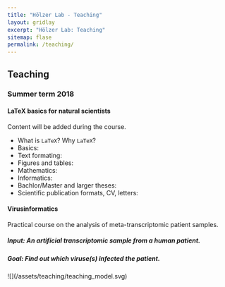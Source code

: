 ```yaml
---
title: "Hölzer Lab - Teaching"
layout: gridlay
excerpt: "Hölzer Lab: Teaching"
sitemap: flase
permalink: /teaching/
---
```


<div class="row">
<div class="col-sm-6 clearfix">

## Teaching

### Summer term 2018

#### LaTeX basics for natural scientists

Content will be added during the course.

- What is `LaTeX`? Why `LaTeX`? <!--[Slides](/assets/teaching/latex/latex_intro.pdf)-->
- Basics: <!--[Handout](/assets/teaching/latex/handouts/Handout1_Basics.pdf), [Aufgaben](/assets/teaching/latex/tasks/1_Protokoll.zip)-->
- Text formating: <!--[Handout](/assets/teaching/latex/handouts/Handout2_Formatierung.pdf), [Aufgaben](/assets/teaching/latex/tasks/2_Formatierung.zip)-->
- Figures and tables: <!--[Handout](/assets/teaching/latex/handouts/Handout3_Abbildungen_Tabellen.pdf), [Aufgaben](/assets/teaching/latex/tasks/3_Floats.zip)-->
- Mathematics: <!--[Handout](/assets/teaching/latex/handouts/Handout4_Mathematik.pdf), [Aufgaben](/assets/teaching/latex/tasks/4_Mathematik.zip)-->
- Informatics: <!--[Handout](/assets/teaching/latex/handouts/Handout5_Informatik.pdf), [Aufgaben](/assets/teaching/latex/tasks/5_Informatik.zip)-->
- Bachlor/Master and larger theses: <!--[Handout](/assets/teaching/latex/handouts/Handout6_Abschlussarbeiten.pdf), [Aufgaben](/assets/teaching/latex/tasks/6_Abschlussarbeiten.zip)-->
- Scientific publication formats, CV, letters: <!--[ShareLaTeX](https://de.sharelatex.com/), [Aufgaben](/assets/teaching/latex/tasks/7_Last.txt.zip)-->

#### Virusinformatics

Practical course on the analysis of meta-transcriptomic patient samples.

##### *Input*: An artificial transcriptomic sample from a human patient.   

##### *Goal*: Find out which viruse(s) infected the patient.  
<!--
##### Approaches/Tools:
- Quality check (FastQC)
- Sequence similarity (Blast, Hisat2, ...)
- Read classification (Clark, Kraken2, ...)
- 

##### Any other ideas?-->

</div>

<div class="col-sm-6 clearfix">
![](/assets/teaching/teaching_model.svg)
</div>

</div>